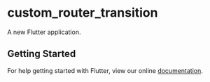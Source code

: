 # custom_router_transition

A new Flutter application.

## Getting Started

For help getting started with Flutter, view our online
[documentation](https://flutter.io/).
